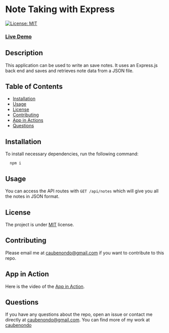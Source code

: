 # Note Taking with Express

[![License: MIT](https://img.shields.io/badge/License-MIT-yellow.svg)](https://opensource.org/licenses/MIT)

### [Live Demo](https://young-refuge-19988.herokuapp.com/)

## Description

This application can be used to write an save notes. It uses an Express.js back end and saves and retrieves note data from a JSON file.

## Table of Contents

-   [Installation](#Installation)
-   [Usage](#Usage)
-   [License](#License)
-   [Contributing](#Contributing)
-   [App in Actions](#Tests)
-   [Questions](#Questions)

## Installation <a name='Installation'></a>

To install necessary dependencies, run the following command:

```
  npm i
```

## Usage <a name='Usage'></a>

You can access the API routes with `GET /api/notes` which will give you all the notes in JSON format.

## License <a name='License'></a>

The project is under [MIT](https://opensource.org/licenses/MIT) license.

## Contributing <a name='Contributing'></a>

Please email me at caubenondo@gmail.com if you want to contribute to this repo.

## App in Action <a name='Tests'></a>

Here is the video of the [App in Action](https://youtu.be/AJwLy3hSn3I).

## Questions <a name='Questions'></a>

If you have any questions about the repo, open an issue or contact me directly at caubenondo@gmail.com.
You can find more of my work at [caubenondo](https://github.com/caubenondo)
